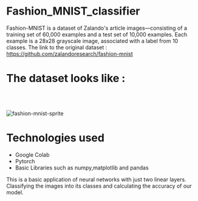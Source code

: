 # Fashion_MNIST_classifier
Fashion-MNIST is a dataset of Zalando's article images—consisting of a training set of 60,000 examples and a test set of 10,000 examples. Each example is a 28x28 grayscale image, associated with a label from 10 classes. 
The link to the original dataset : https://github.com/zalandoresearch/fashion-mnist

<h1>The dataset looks like :</h1>
<br></br>

![fashion-mnist-sprite](https://user-images.githubusercontent.com/49029679/86447786-7872e980-bd33-11ea-8d0e-b073fa969ac3.png)

<h1>Technologies used</h1>
<ul>
	<li>Google Colab</li>
	<li>Pytorch</li>
	<li>Basic Libraries such as numpy,matplotlib and pandas</li>
</ul>

This is a basic application of neural networks with just two linear layers.
Classifying the images into its classes and calculating the accuracy of our model.
